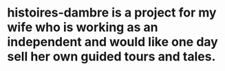 # histoires-dambre is a project for my wife who is working as an independent and would like one day sell her own guided tours and tales.
